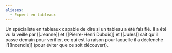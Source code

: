```yaml
---
aliases:
  - Expert en tableaux
---
```

Un spécialiste en tableaux capable de dire si un tableau a été falsifié. Il a été vu la veille par [[Jeanne]] et [[Pierre-Henri Dubois]] et [[Jules]] sait qu'il passe demain pour vérifier, ce qui est la raison pour laquelle il a déclenché l'[[Incendie]] (pour éviter que ce soit découvert).

